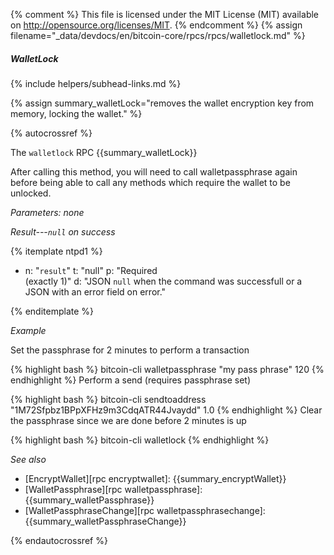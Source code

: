 {% comment %}
This file is licensed under the MIT License (MIT) available on
http://opensource.org/licenses/MIT.
{% endcomment %}
{% assign filename="_data/devdocs/en/bitcoin-core/rpcs/rpcs/walletlock.md" %}

##### WalletLock
{% include helpers/subhead-links.md %}

{% assign summary_walletLock="removes the wallet encryption key from memory, locking the wallet." %}

{% autocrossref %}

The `walletlock` RPC {{summary_walletLock}}

After calling this method, you will need to call walletpassphrase again
before being able to call any methods which require the wallet to be unlocked.

*Parameters: none*

*Result---`null` on success*

{% itemplate ntpd1 %}
- n: "`result`"
  t: "null"
  p: "Required<br>(exactly 1)"
  d: "JSON `null` when the command was successfull or a JSON with an error field on error."

{% enditemplate %}

*Example*

Set the passphrase for 2 minutes to perform a transaction

{% highlight bash %}
bitcoin-cli walletpassphrase "my pass phrase" 120
{% endhighlight %}
Perform a send (requires passphrase set)

{% highlight bash %}
bitcoin-cli sendtoaddress "1M72Sfpbz1BPpXFHz9m3CdqATR44Jvaydd" 1.0
{% endhighlight %}
Clear the passphrase since we are done before 2 minutes is up

{% highlight bash %}
bitcoin-cli walletlock
{% endhighlight %}

*See also*

* [EncryptWallet][rpc encryptwallet]: {{summary_encryptWallet}}
* [WalletPassphrase][rpc walletpassphrase]: {{summary_walletPassphrase}}
* [WalletPassphraseChange][rpc walletpassphrasechange]: {{summary_walletPassphraseChange}}

{% endautocrossref %}
